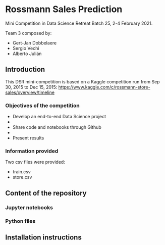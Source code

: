 # Rossmann Sales Prediction
Mini Competition in Data Science Retreat Batch 25, 2-4 February 2021.

Team 3 composed by:
* Gert-Jan Dobbelaere
* Sergio Vechi
* Alberto Julián

## Introduction
This DSR mini-competition is based on a Kaggle competition run from Sep 30, 2015 to Dec 15, 2015:
https://www.kaggle.com/c/rossmann-store-sales/overview/timeline

### Objectives of the competition
* Develop an end-to-end Data Science project
* 
* Share code and notebooks through Github
* 
* Present results

### Information provided
Two csv files were provided:
* train.csv
* store.csv

### 

## Content of the repository
### Jupyter notebooks

### Python files

## Installation instructions
